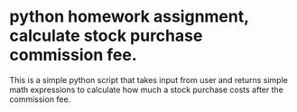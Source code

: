 # python homework assignment, calculate stock purchase commission fee.

This is a simple python script that takes input from user and returns simple math expressions to calculate how much a stock purchase costs after the commission fee.
